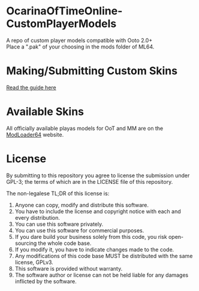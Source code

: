 # OcarinaOfTimeOnline-CustomPlayerModels
A repo of custom player models compatible with Ooto 2.0+ <br />
Place a ".pak" of your choosing in the mods folder of ML64.
# Making/Submitting Custom Skins
[Read the guide here](guide/README.md)

# Available Skins
All officially available playas models for OoT and MM are on the [ModLoader64](https://www.modloader64.com/models.html) website.

# License
By submitting to this repository you agree to license the submission under GPL-3; the terms of which are in the LICENSE file of this repository.

The non-legalese TL;DR of this license is:

1. Anyone can copy, modify and distribute this software.
2. You have to include the license and copyright notice with each and every distribution.
3. You can use this software privately.
4. You can use this software for commercial purposes.
5. If you dare build your business solely from this code, you risk open-sourcing the whole code base.
6. If you modify it, you have to indicate changes made to the code.
7. Any modifications of this code base MUST be distributed with the same license, GPLv3.
8. This software is provided without warranty.
9. The software author or license can not be held liable for any damages inflicted by the software.
